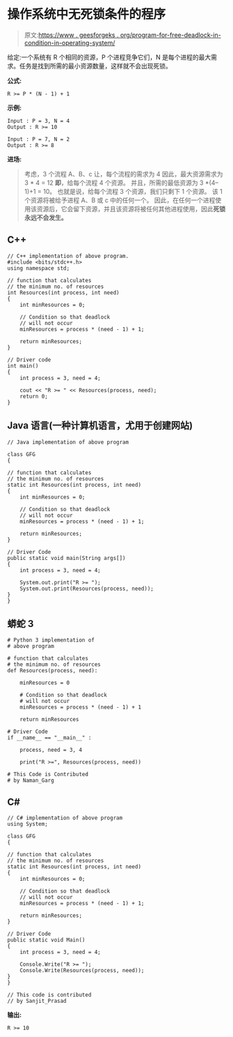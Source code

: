 # 操作系统中无死锁条件的程序

> 原文:[https://www . geesforgeks . org/program-for-free-deadlock-in-condition-in-operating-system/](https://www.geeksforgeeks.org/program-for-deadlock-free-condition-in-operating-system/)

给定:一个系统有 R 个相同的资源，P 个进程竞争它们，N 是每个进程的最大需求。任务是找到所需的最小资源数量，这样就不会出现死锁。

**公式:**

```
R >= P * (N - 1) + 1 
```

**示例:**

```
Input : P = 3, N = 4
Output : R >= 10

Input : P = 7, N = 2
Output : R >= 8 
```

**进场:**

> 考虑，3 个流程 A、B、c
> 让，每个流程的需求为 4
> 因此，最大资源需求为 3 * 4 = 12 **即**，给每个流程 4 个资源。
> 并且，所需的最低资源为 3 *(4–1)+1 = 10。
> 也就是说，给每个流程 3 个资源，我们只剩下 1 个资源。
> 该 1 个资源将被给予进程 A、B 或 c 中的任何一个。
> 因此，在任何一个进程使用该资源后，它会留下资源，并且该资源将被任何其他进程使用，因此**死锁永远不会发生。**

## C++

```
// C++ implementation of above program.
#include <bits/stdc++.h>
using namespace std;

// function that calculates
// the minimum no. of resources
int Resources(int process, int need)
{
    int minResources = 0;

    // Condition so that deadlock
    // will not occur
    minResources = process * (need - 1) + 1;

    return minResources;
}

// Driver code
int main()
{
    int process = 3, need = 4;

    cout << "R >= " << Resources(process, need);
    return 0;
}
```

## Java 语言(一种计算机语言，尤用于创建网站)

```
// Java implementation of above program

class GFG
{

// function that calculates
// the minimum no. of resources
static int Resources(int process, int need)
{
    int minResources = 0;

    // Condition so that deadlock
    // will not occur
    minResources = process * (need - 1) + 1;

    return minResources;
}

// Driver Code
public static void main(String args[])
{
    int process = 3, need = 4;

    System.out.print("R >= ");
    System.out.print(Resources(process, need));
}
}
```

## 蟒蛇 3

```
# Python 3 implementation of
# above program

# function that calculates
# the minimum no. of resources
def Resources(process, need):

    minResources = 0

    # Condition so that deadlock
    # will not occur
    minResources = process * (need - 1) + 1

    return minResources

# Driver Code
if __name__ == "__main__" :

    process, need = 3, 4

    print("R >=", Resources(process, need))

# This Code is Contributed
# by Naman_Garg
```

## C#

```
// C# implementation of above program
using System;

class GFG
{

// function that calculates
// the minimum no. of resources
static int Resources(int process, int need)
{
    int minResources = 0;

    // Condition so that deadlock
    // will not occur
    minResources = process * (need - 1) + 1;

    return minResources;
}

// Driver Code
public static void Main()
{
    int process = 3, need = 4;

    Console.Write("R >= ");
    Console.Write(Resources(process, need));
}
}

// This code is contributed
// by Sanjit_Prasad
```

**输出:**

```
R >= 10
```